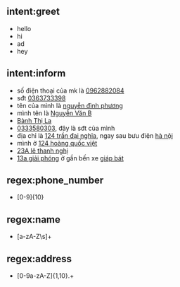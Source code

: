 ## intent:greet
- hello
- hi
- ad
- hey

## intent:inform
- số điện thoại của mk là [0962882084](phone_number)
- sđt [0363733398](phone_number)
- tên của mình là [nguyễn đình phương](name)
- mình tên là [Nguyễn Văn B](name)
- [Bành Thị La](name)
- [0333580303](phone_number), đây là sđt của mình
- địa chỉ là [124 trần đại nghĩa](address), ngay sau bưu điện [hà nội](locations)
- mình ở [124 hoàng quốc việt](address)
- [23A lê thanh nghị](address)
- [13a giải phóng](address) ở gần bến xe [giáp bát](locations)

## regex:phone_number
- [0-9]{10}

## regex:name
- [a-zA-Z\s]+

## regex:address
- [0-9a-zA-Z]{1,10}.+
